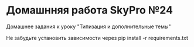 # Домашнняя работа SkyPro №24
Домашнее задания к уроку "Типизация и дополнительные темы"

Не забудьте установить зависимости через pip install -r requirements.txt